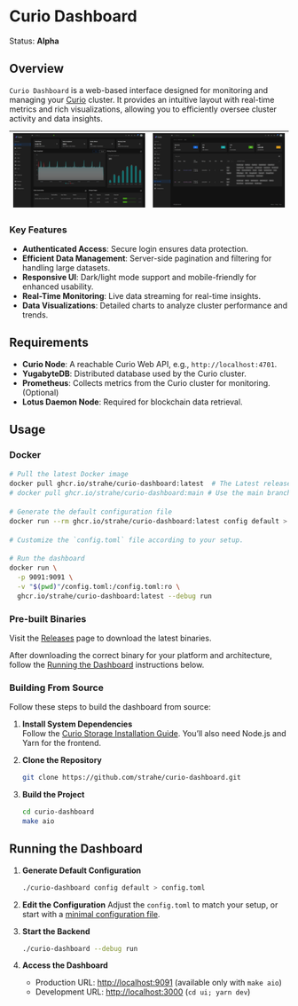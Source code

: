 
# Curio Dashboard

Status: **Alpha**

## Overview

`Curio Dashboard` is a web-based interface designed for monitoring and managing your [Curio](https://github.com/filecoin-project/curio) cluster. It provides an intuitive layout with real-time metrics and rich visualizations, allowing you to efficiently oversee cluster activity and data insights.

| ![Overview](images/overview.png) | ![Machine](images/machine.png) |
|:--------------------------------:|:------------------------------:|
### Key Features

- **Authenticated Access**: Secure login ensures data protection.
- **Efficient Data Management**: Server-side pagination and filtering for handling large datasets.
- **Responsive UI**: Dark/light mode support and mobile-friendly for enhanced usability.
- **Real-Time Monitoring**: Live data streaming for real-time insights.
- **Data Visualizations**: Detailed charts to analyze cluster performance and trends.

## Requirements

- **Curio Node**: A reachable Curio Web API, e.g., `http://localhost:4701`.
- **YugabyteDB**: Distributed database used by the Curio cluster.
- **Prometheus**: Collects metrics from the Curio cluster for monitoring. (Optional)
- **Lotus Daemon Node**: Required for blockchain data retrieval.

## Usage

### Docker

```bash
# Pull the latest Docker image
docker pull ghcr.io/strahe/curio-dashboard:latest  # The Latest release Or use a specific version tag
# docker pull ghcr.io/strahe/curio-dashboard:main # Use the main branch for the latest changes 

# Generate the default configuration file
docker run --rm ghcr.io/strahe/curio-dashboard:latest config default > config.toml

# Customize the `config.toml` file according to your setup.

# Run the dashboard
docker run \
  -p 9091:9091 \
  -v "$(pwd)"/config.toml:/config.toml:ro \
  ghcr.io/strahe/curio-dashboard:latest --debug run
```

### Pre-built Binaries

Visit the [Releases](https://github.com/strahe/curio-dashboard/releases) page to download the latest binaries.

After downloading the correct binary for your platform and architecture, follow the [Running the Dashboard](#running-the-dashboard) instructions below.

### Building From Source

Follow these steps to build the dashboard from source:

1. **Install System Dependencies**  
   Follow the [Curio Storage Installation Guide](https://docs.curiostorage.org/installation#linux-build-from-source).
   You’ll also need Node.js and Yarn for the frontend.

2. **Clone the Repository**
   ```bash
   git clone https://github.com/strahe/curio-dashboard.git
   ```

3. **Build the Project**
   ```bash
   cd curio-dashboard
   make aio
   ```

## Running the Dashboard

1. **Generate Default Configuration**
   ```bash
   ./curio-dashboard config default > config.toml
   ```

2. **Edit the Configuration**
   Adjust the `config.toml` to match your setup, or start with a [minimal configuration file](minimal.config.toml).

3. **Start the Backend**
   ```bash
   ./curio-dashboard --debug run
   ```

4. **Access the Dashboard**
   - Production URL: [http://localhost:9091](http://localhost:9091) (available only with `make aio`)
   - Development URL: [http://localhost:3000](http://localhost:3000) (`cd ui; yarn dev`)
